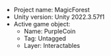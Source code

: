 <!-- UNITY CODE ASSIST INSTRUCTIONS START -->
- Project name: MagicForest
- Unity version: Unity 2022.3.57f1
- Active game object:
  - Name: PurpleCoin
  - Tag: Untagged
  - Layer: Interactables
<!-- UNITY CODE ASSIST INSTRUCTIONS END -->